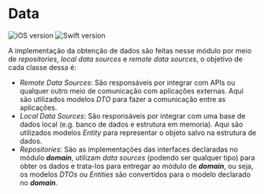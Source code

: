 # Data
![iOS version](https://img.shields.io/badge/iOS-13\+-blue) ![Swift version](https://img.shields.io/badge/Swift-v5.5-orange)

A implementação da obtenção de dados são feitas nesse módulo por meio de _repositories_, _local data sources_ e _remote data sources_, o objetivo de cada classe dessa é:
- _Remote Data Sources_: São responsáveis por integrar com APIs ou qualquer outro meio de comunicação com aplicações externas. Aqui são utilizados modelos _DTO_ para fazer a comunicação entre as aplicações.
- _Local Data Sources_: São responsáveis por integrar com uma base de dados local (e.g. banco de dados e estrutura em memoria). Aqui são utilizados modelos _Entity_ para representar o objeto salvo na estrutura de dados.
- _Repositories_: São as implementações das interfaces declaradas no módulo ___domain___, utilizam _data sources_ (podendo ser qualquer tipo) para obter os dados e trata-los para entregar ao módulo de ___domain___, ou seja, os modelos _DTOs_ ou _Entities_ são convertidos para o modelo declarado no ___domain___.
